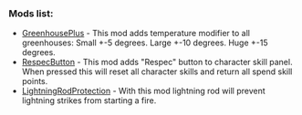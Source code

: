 ### Mods list:
* [GreenhousePlus](GreenhousePlus/) - This mod adds temperature modifier to all greenhouses: Small +-5 degrees. Large +-10 degrees. Huge +-15 degrees.
* [RespecButton](RespecButton/) - This mod adds "Respec" button to character skill panel. When pressed this will reset all character skills and return all spend skill points.
* [LightningRodProtection](LightningRodProtection/) - With this mod lightning rod will prevent lightning strikes from starting a fire.
